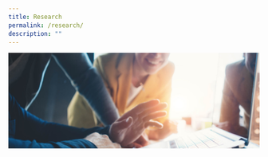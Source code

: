 ```yaml
---
title: Research
permalink: /research/
description: ""
---
```

<style>
	details {
    border: 1px solid #d4d4d4;    
    padding: 1em .75em 0;
		margin-top: 10px;
}
	

summary {	
    font-weight: bold;
    margin: -.75em -.75em 0;
    padding: .75em;
    background-color:#9f2943;
    color: #fff;
}

details[open] {
  padding: .75em;
	border-bottom: 1px solid #d4d4d4;
	background-color: #ffa9a9;

}

details[open] summary {
    border-bottom: 1px solid #d4d4d4;
    margin-bottom: 10px;
}
	
	</style>
	
<div class="background-image">
<img src="/images/Landing_Banner_Images/knowledge_research_banner_01.jpg">
</div>

<br>
